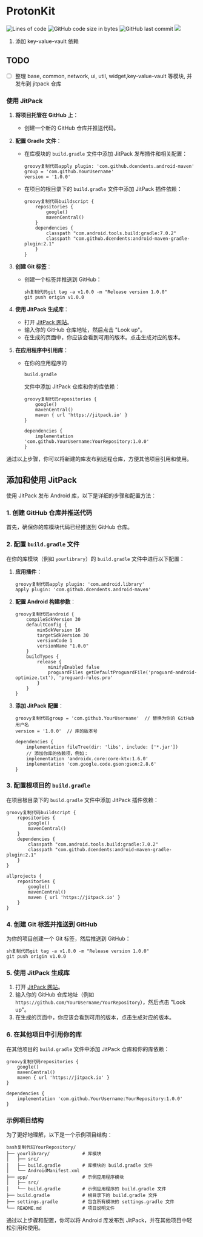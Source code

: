 # ProtonKit
![Lines of code](https://img.shields.io/tokei/lines/github.com/kekemao00/ProtonKit)
![GitHub code size in bytes](https://img.shields.io/github/languages/code-size/kekemao00/ProtonKit)
![GitHub last commit](https://img.shields.io/github/last-commit/kekemao00/ProtonKit)
[![](https://jitpack.io/v/io.jitpack/gradle-simple.svg)](https://jitpack.io/#io.jitpack/gradle-simple)

1. 添加 key-value-vault 依赖

## TODO

- [ ] 整理 base, common, network, ui, util, widget,key-value-vault 等模块, 并发布到 jitpack 仓库


### 使用 JitPack

1. **将项目托管在 GitHub 上**：

    - 创建一个新的 GitHub 仓库并推送代码。

2. **配置 Gradle 文件**：

    - 在库模块的 `build.gradle` 文件中添加 JitPack 发布插件和相关配置：

      ```
      groovy复制代码apply plugin: 'com.github.dcendents.android-maven'
      group = 'com.github.YourUsername'
      version = '1.0.0'
      ```

    - 在项目的根目录下的 `build.gradle` 文件中添加 JitPack 插件依赖：

      ```
      groovy复制代码buildscript {
          repositories {
              google()
              mavenCentral()
          }
          dependencies {
              classpath "com.android.tools.build:gradle:7.0.2"
              classpath "com.github.dcendents:android-maven-gradle-plugin:2.1"
          }
      }
      ```

3. **创建 Git 标签**：

    - 创建一个标签并推送到 GitHub：

      ```
      sh复制代码git tag -a v1.0.0 -m "Release version 1.0.0"
      git push origin v1.0.0
      ```

4. **使用 JitPack 生成库**：

    - 打开 [JitPack 网站](https://jitpack.io/)。
    - 输入你的 GitHub 仓库地址，然后点击 "Look up"。
    - 在生成的页面中，你应该会看到可用的版本。点击生成对应的版本。

5. **在应用程序中引用库**：

    - 在你的应用程序的

      ```
      build.gradle
      ```

      文件中添加 JitPack 仓库和你的库依赖：

      ```
      groovy复制代码repositories {
          google()
          mavenCentral()
          maven { url 'https://jitpack.io' }
      }
      
      dependencies {
          implementation 'com.github.YourUsername:YourRepository:1.0.0'
      }
      ```

通过以上步骤，你可以将新建的库发布到远程仓库，方便其他项目引用和使用。


## 添加和使用 JitPack
使用 JitPack 发布 Android 库，以下是详细的步骤和配置方法：

### 1. 创建 GitHub 仓库并推送代码

首先，确保你的库模块代码已经推送到 GitHub 仓库。

### 2. 配置 `build.gradle` 文件

在你的库模块（例如 `yourlibrary`）的 `build.gradle` 文件中进行以下配置：

1. **应用插件**：

   ```
   groovy复制代码apply plugin: 'com.android.library'
   apply plugin: 'com.github.dcendents.android-maven'
   ```

2. **配置 Android 构建参数**：

   ```
   groovy复制代码android {
       compileSdkVersion 30
       defaultConfig {
           minSdkVersion 16
           targetSdkVersion 30
           versionCode 1
           versionName "1.0.0"
       }
       buildTypes {
           release {
               minifyEnabled false
               proguardFiles getDefaultProguardFile('proguard-android-optimize.txt'), 'proguard-rules.pro'
           }
       }
   }
   ```

3. **添加 JitPack 配置**：

   ```
   groovy复制代码group = 'com.github.YourUsername'  // 替换为你的 GitHub 用户名
   version = '1.0.0'  // 库的版本号
   
   dependencies {
       implementation fileTree(dir: 'libs', include: ['*.jar'])
       // 添加你库的依赖项，例如：
       implementation 'androidx.core:core-ktx:1.6.0'
       implementation 'com.google.code.gson:gson:2.8.6'
   }
   ```

### 3. 配置根项目的 `build.gradle`

在项目根目录下的 `build.gradle` 文件中添加 JitPack 插件依赖：

```
groovy复制代码buildscript {
    repositories {
        google()
        mavenCentral()
    }
    dependencies {
        classpath "com.android.tools.build:gradle:7.0.2"
        classpath "com.github.dcendents:android-maven-gradle-plugin:2.1"
    }
}

allprojects {
    repositories {
        google()
        mavenCentral()
        maven { url 'https://jitpack.io' }
    }
}
```

### 4. 创建 Git 标签并推送到 GitHub

为你的项目创建一个 Git 标签，然后推送到 GitHub：

```
sh复制代码git tag -a v1.0.0 -m "Release version 1.0.0"
git push origin v1.0.0
```

### 5. 使用 JitPack 生成库

1. 打开 [JitPack 网站](https://jitpack.io/)。
2. 输入你的 GitHub 仓库地址（例如 `https://github.com/YourUsername/YourRepository`），然后点击 "Look up"。
3. 在生成的页面中，你应该会看到可用的版本，点击生成对应的版本。

### 6. 在其他项目中引用你的库

在其他项目的 `build.gradle` 文件中添加 JitPack 仓库和你的库依赖：

```
groovy复制代码repositories {
    google()
    mavenCentral()
    maven { url 'https://jitpack.io' }
}

dependencies {
    implementation 'com.github.YourUsername:YourRepository:1.0.0'
}
```

### 示例项目结构

为了更好地理解，以下是一个示例项目结构：

```
bash复制代码YourRepository/
├── yourlibrary/            # 库模块
│   ├── src/
│   ├── build.gradle        # 库模块的 build.gradle 文件
│   └── AndroidManifest.xml
├── app/                    # 示例应用程序模块
│   ├── src/
│   └── build.gradle        # 示例应用程序的 build.gradle 文件
├── build.gradle            # 根目录下的 build.gradle 文件
├── settings.gradle         # 包含所有模块的 settings.gradle 文件
└── README.md               # 项目说明文件
```

通过以上步骤和配置，你可以将 Android 库发布到 JitPack，并在其他项目中轻松引用和使用。
